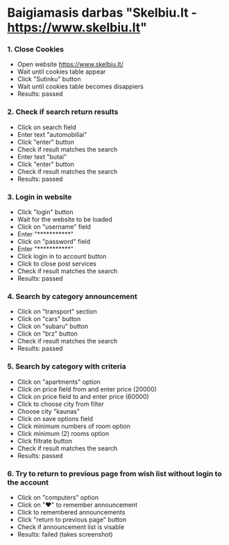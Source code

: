 ﻿# Baigiamasis darbas "Skelbiu.lt - https://www.skelbiu.lt"
### 1. Close Cookies
* Open website https://www.skelbiu.lt/
* Wait until cookies table appear
* Click  "Sutinku" button
* Wait until cookies table becomes disappiers
* Results: passed
### 2. Check if search return results 
* Click on search field
* Enter text "automobiliai"
* Click "enter" button
* Check if result matches the search
* Enter text "butai"
* Click "enter" button
* Check if result matches the search
* Results: passed
### 3. Login in website
* Click "login" button
* Wait for the website to be loaded
* Click on "username" field
* Enter "***********"
* Click on "password" field
* Enter "***********"
* Click login in to account button
* Click to close post services
* Check if result matches the search
* Results: passed
### 4. Search by category announcement
* Click on "transport" section
* Click on "cars" button
* Click on "subaru" button
* Click on "brz" button
* Check if result matches the search
* Results: passed
### 5. Search by category with criteria
* Click on "apartments" option
* Click on price field from and enter price (20000)
* Click on price field to and enter price (60000)
* Click to choose city from filter 
* Choose city "kaunas"
* Click on save options field
* Click minimum numbers of room option
* Click minimum (2) rooms option
* Click filtrate button
* Check if result matches the search
* Results: passed
### 6. Try to return to previous page from wish list without login to the account
* Click on "computers" option
* Click on "♥" to remember announcement
* Click to remembered announcements
* Click "return to previous page" button
* Check if announcement list is visable
* Results: failed (takes screenshot)
